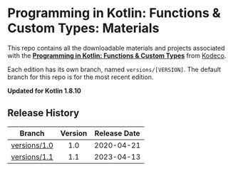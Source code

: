 # Programming in Kotlin: Functions & Custom Types: Materials

This repo contains all the downloadable materials and projects associated with the **[Programming in Kotlin: Functions & Custom Types](https://www.kodeco.com/38300418-programming-in-kotlin-functions-custom-types)** from [Kodeco](https://www.kodeco.com).

Each edition has its own branch, named `versions/[VERSION]`. The default branch for this repo is for the most recent edition.

**Updated for Kotlin 1.8.10**

## Release History

| Branch                                                                                  | Version | Release Date |
| --------------------------------------------------------------------------------------- |:-------:|:------------:|
| [versions/1.0](https://github.com/kodecocodes/video-pik2-materials/tree/versions/1.0) | 1.0     | 2020-04-21   |
| [versions/1.1](https://github.com/kodecocodes/video-pik2-materials/tree/versions/1.1) | 1.1     | 2023-04-13   |
